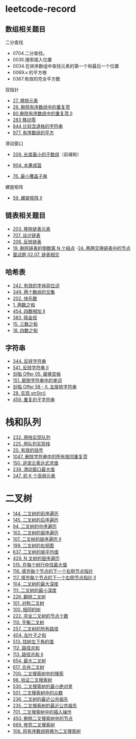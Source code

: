 # leetcode-record



## 数组相关题目

二分查找

- 0704.二分查找。
- 0035.搜索插入位置
- 0034.在排序数组中查找元素的第一个和最后一个位置
- 0069.x 的平方根
- 0367.有效的完全平方数





双指针

- [27. 移除元素](https://leetcode-cn.com/problems/remove-element/)
- [26. 删除有序数组中的重复项](https://leetcode-cn.com/problems/remove-duplicates-from-sorted-array/)
- [80 删除有序数组中的重复项 II](https://leetcode-cn.com/problems/remove-duplicates-from-sorted-array-ii/)
- [283 移动零](https://leetcode-cn.com/problems/move-zeroes/)
- [844 比较含退格的字符串](https://leetcode-cn.com/problems/backspace-string-compare/)
- [977. 有序数组的平方](https://leetcode-cn.com/problems/squares-of-a-sorted-array/)



滑动窗口

- [209. 长度最小的子数组](https://leetcode-cn.com/problems/minimum-size-subarray-sum/)（前缀和）

- [904. 水果成篮](https://leetcode-cn.com/problems/fruit-into-baskets/)

- [76. 最小覆盖子串](https://leetcode-cn.com/problems/minimum-window-substring/)

  



螺旋矩阵

- [59. 螺旋矩阵 II](https://leetcode-cn.com/problems/spiral-matrix-ii/)



## 链表相关题目

- [203. 移除链表元素](https://leetcode-cn.com/problems/remove-linked-list-elements/)
- [707. 设计链表](https://leetcode-cn.com/problems/design-linked-list/)
- [206. 反转链表](https://leetcode-cn.com/problems/reverse-linked-list/)
- [19. 删除链表的倒数第 N 个结点](https://leetcode-cn.com/problems/remove-nth-node-from-end-of-list/) 
-[24. 两两交换链表中的节点](https://leetcode-cn.com/problems/swap-nodes-in-pairs/)
 - [面试题 02.07. 链表相交](https://leetcode-cn.com/problems/intersection-of-two-linked-lists-lcci/)
 
 
 ## 哈希表
 - [242. 有效的字母异位词](https://leetcode-cn.com/problems/valid-anagram/)
 - [349. 两个数组的交集](https://leetcode-cn.com/problems/intersection-of-two-arrays/)
 - [202. 快乐数](https://leetcode-cn.com/problems/happy-number/)
 - [1. 两数之和](https://leetcode-cn.com/problems/two-sum/)
 - [454. 四数相加 II](https://leetcode-cn.com/problems/4sum-ii/)
 - [383. 赎金信](https://leetcode-cn.com/problems/ransom-note/)
 - [15. 三数之和](https://leetcode-cn.com/problems/3sum/)
 - [18. 四数之和](https://leetcode-cn.com/problems/4sum/)
  
 ## 字符串
 - [344. 反转字符串](https://leetcode-cn.com/problems/reverse-string/)
 - [541. 反转字符串 II](https://leetcode-cn.com/problems/reverse-string-ii/)
 - [剑指 Offer 05. 替换空格](https://leetcode-cn.com/problems/ti-huan-kong-ge-lcof/)
 - [151. 颠倒字符串中的单词](https://leetcode-cn.com/problems/reverse-words-in-a-string/)
 - [剑指 Offer 58 - II. 左旋转字符串](https://leetcode-cn.com/problems/zuo-xuan-zhuan-zi-fu-chuan-lcof/)
 - [28. 实现 strStr()](https://leetcode-cn.com/problems/implement-strstr/)
 - [459. 重复的子字符串](https://leetcode-cn.com/problems/repeated-substring-pattern/)
 
 # 栈和队列
 
 - [232. 用栈实现队列](https://leetcode-cn.com/problems/implement-queue-using-stacks/)
 - [225. 用队列实现栈](https://leetcode-cn.com/problems/implement-stack-using-queues/)
 - [20. 有效的括号](https://leetcode-cn.com/problems/valid-parentheses/)
 - [1047. 删除字符串中的所有相邻重复项](https://leetcode-cn.com/problems/remove-all-adjacent-duplicates-in-string/)
 - [150. 逆波兰表达式求值](https://leetcode-cn.com/problems/evaluate-reverse-polish-notation/)
 - [239. 滑动窗口最大值](https://leetcode-cn.com/problems/sliding-window-maximum/)
 - [347. 前 K 个高频元素](https://leetcode-cn.com/problems/top-k-frequent-elements/)
 
 # 二叉树
 - [144. 二叉树的前序遍历](https://leetcode-cn.com/problems/binary-tree-preorder-traversal/)
 - [145. 二叉树的后序遍历](https://leetcode-cn.com/problems/binary-tree-postorder-traversal/)
 - [94. 二叉树的中序遍历](https://leetcode-cn.com/problems/binary-tree-inorder-traversal/)
 - [102. 二叉树的层序遍历](https://leetcode-cn.com/problems/binary-tree-level-order-traversal/)
 - [107. 二叉树的层序遍历 II](https://leetcode-cn.com/problems/binary-tree-level-order-traversal-ii/)
 - [199. 二叉树的右视图](https://leetcode-cn.com/problems/binary-tree-right-side-view/)
 - [637. 二叉树的层平均值](https://leetcode-cn.com/problems/average-of-levels-in-binary-tree/)
 - [429. N 叉树的层序遍历](https://leetcode-cn.com/problems/n-ary-tree-level-order-traversal/)
 - [515. 在每个树行中找最大值](https://leetcode-cn.com/problems/find-largest-value-in-each-tree-row/)
 - [116. 填充每个节点的下一个右侧节点指针](https://leetcode-cn.com/problems/populating-next-right-pointers-in-each-node/)
 - [117. 填充每个节点的下一个右侧节点指针 II](https://leetcode-cn.com/problems/populating-next-right-pointers-in-each-node-ii/)
 - [104. 二叉树的最大深度](https://leetcode-cn.com/problems/maximum-depth-of-binary-tree/)
 - [111. 二叉树的最小深度](https://leetcode-cn.com/problems/minimum-depth-of-binary-tree/)
 - [226. 翻转二叉树](https://leetcode-cn.com/problems/invert-binary-tree/)
 - [101. 对称二叉树](https://leetcode-cn.com/problems/symmetric-tree/)
 - [100. 相同的树](https://leetcode-cn.com/problems/same-tree/)
 - [222. 完全二叉树的节点个数](https://leetcode-cn.com/problems/count-complete-tree-nodes/)
 - [110. 平衡二叉树](https://leetcode-cn.com/problems/balanced-binary-tree/)
 - [257. 二叉树的所有路径](https://leetcode-cn.com/problems/binary-tree-paths/)
 - [404. 左叶子之和](https://leetcode.cn/problems/sum-of-left-leaves/)
 - [513. 找树左下角的值](https://leetcode.cn/problems/find-bottom-left-tree-value/)
 - [112. 路径总和](https://leetcode.cn/problems/path-sum/)
 - [113. 路径总和 II](https://leetcode.cn/problems/path-sum-ii/)
 - [654. 最大二叉树](https://leetcode.cn/problems/maximum-binary-tree/)
 - [617. 合并二叉树](https://leetcode.cn/problems/merge-two-binary-trees/)
 - [700. 二叉搜索树中的搜索](https://leetcode.cn/problems/search-in-a-binary-search-tree/)
 - [98. 验证二叉搜索树](https://leetcode.cn/problems/validate-binary-search-tree/) 
 - [530. 二叉搜索树的最小绝对差](https://leetcode.cn/problems/minimum-absolute-difference-in-bst/)
 - [501. 二叉搜索树中的众数](https://leetcode.cn/problems/find-mode-in-binary-search-tree/)
 - [236. 二叉树的最近公共祖先](https://leetcode.cn/problems/lowest-common-ancestor-of-a-binary-tree/)
 - [235. 二叉搜索树的最近公共祖先](https://leetcode.cn/problems/lowest-common-ancestor-of-a-binary-search-tree/)
 - [701. 二叉搜索树中的插入操作](https://leetcode.cn/problems/insert-into-a-binary-search-tree/)
 - [450. 删除二叉搜索树中的节点](https://leetcode.cn/problems/delete-node-in-a-bst/)
 - [669. 修剪二叉搜索树](https://leetcode.cn/problems/trim-a-binary-search-tree/)
 - [108. 将有序数组转换为二叉搜索树](https://leetcode.cn/problems/convert-sorted-array-to-binary-search-tree/)